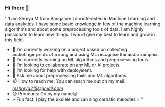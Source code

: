 ### Hi there 👋

'''I am Shreya M from Bangalore.I am interested in Machine Learning and data analytics.
I have some basic knowledge in few of the machine learning algorithms and about some preprocessing tools of data.
I am highly passionate to learn new things. I would give my best to learn and grow in this field.

- 🔭 I’m currently working on a project based on collecting audiofingerprints of a song and using ML recognise the audio samples.
- 🌱 I’m currently learning on ML algorithms and preprocessing tools.
- 👯 I’m looking to collaborate on any ML or Al projects.
- 🤔 I’m looking for help with deployment.
- 💬 Ask me about preprocessing tools and ML algorithms.
- 📫 How to reach me: You can reach me out on my mail: [*mshreya215@gmail.com*](mshreya215@gmail.com)
- 😄 Pronouns: Go by my name:smiley:
- ⚡ Fun fact: I play the ukulele and can sing carnatic melodies :notes: '''
